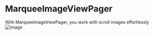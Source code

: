 # MarqueeImageViewPager
With MarqueeImageViewPager, you work with scroll images  effortlessly 
![image](https://github.com/Kerence/MarqueeImageViewPager.git/trunk/raw/images-folder/1.jpg)

